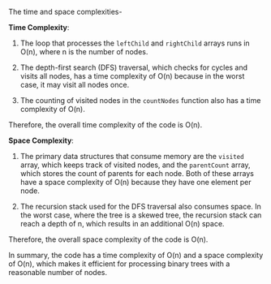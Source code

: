 The time and space complexities- 

**Time Complexity**:
1. The loop that processes the `leftChild` and `rightChild` arrays runs in O(n), where n is the number of nodes.

2. The depth-first search (DFS) traversal, which checks for cycles and visits all nodes, has a time complexity of O(n) because in the worst case, it may visit all nodes once.

3. The counting of visited nodes in the `countNodes` function also has a time complexity of O(n).

Therefore, the overall time complexity of the code is O(n).

**Space Complexity**:
1. The primary data structures that consume memory are the `visited` array, which keeps track of visited nodes, and the `parentCount` array, which stores the count of parents for each node. Both of these arrays have a space complexity of O(n) because they have one element per node.

2. The recursion stack used for the DFS traversal also consumes space. In the worst case, where the tree is a skewed tree, the recursion stack can reach a depth of n, which results in an additional O(n) space.

Therefore, the overall space complexity of the code is O(n).

In summary, the code has a time complexity of O(n) and a space complexity of O(n), which makes it efficient for processing binary trees with a reasonable number of nodes.